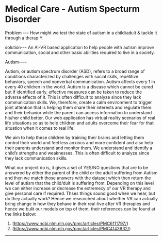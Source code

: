 # Medical Care - Autism Specturm Disorder

Problem ---  How might we test the state of autism in a child/adult & tackle it through a therap
Y.

solution--- An AI-VR based application to help people with autism improve communication, social and other basic abilities required to live in a society.

Autism----

Autism, or autism spectrum disorder (ASD), refers to a broad range of conditions characterized by challenges with social skills, repetitive behaviors, speech and nonverbal communication. Autism affects every 1 in every 40 children in the world. Autism is a disease which cannot be cured but if identified early, effective measures can be taken to reduce the adverse effects of it. This is often difficult to analyze since they lack communication skills. We, therefore, create a calm environment to trigger joint attention that is helping them share their interests and regulate them and their behavior while the parent can access information to understand his/her child better. Our web application has virtual reality scenarios of real life situations so as to help children and adults overcome their fear for that situation when it comes to real life.

We aim to help these children by training their brains and letting them control their world and feel less anxious and more confident and also help their parents understand and monitor them. We understand and identify a child’s strengths and weaknesses. This is often difficult to analyze since they lack communication skills.

What our project do is, it gives a set of YES/NO questions that are to be answered by either the parent of the child or the adult suffering from Autism and then we match those answers with the dataset which then return the level of autism that the child/dult is suffering from.
Depending on this level we can either increase or decrease the extremecy of our VR therapy and give personal care if required.
Thses things sound good when we hear, but do they actually work? Hence we researched about whether VR can actually bring change in how they behave in their real-live after VR therapies and hence we bulit our models on top of them, their references can be found at the links below:
1. (https://www.ncbi.nlm.nih.gov/pmc/articles/PMC6111797/)
2. (https://www.ncbi.nlm.nih.gov/pmc/articles/PMC4143832/)
----------------------------------------------------------------------------------------------------------------------------------------
